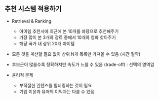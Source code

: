 ## 추천 시스템 적용하기
- Retrieval & Ranking
    - 아이템 추천시에 최근에 본 10개를 바탕으로 추천해주기
    - 가장 많이 본 3개의 장르 중에서 10개의 영화 찾아주기
    - 해당 국가 내 상위 20개 아이템
- 모든 것을 계산할 필요 없이 상위 N개 목록만 가져올 수 있음 (시간 절약)
- 후보군이 많을수록 정확하지만 속도가 느릴 수 있음 (trade-off) : 선택의 영역임
  
- 윤리적 문제
    - 부적절한 컨텐츠를 필터링하는 것이 필요
    - 기업 이윤과 유저의 이익과는 다를 수 있음

